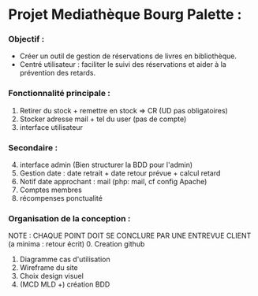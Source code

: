 # **Projet Mediathèque Bourg Palette :**

### **Objectif :**
- Créer un outil de gestion de réservations de livres en bibliothèque.
- Centré utilisateur : faciliter le suivi des réservations et aider à la prévention des retards.

### **Fonctionnalité principale :**
1. Retirer du stock + remettre en stock => CR (UD pas obligatoires)
2. Stocker adresse mail + tel du user (pas de compte)
3. interface utilisateur

### **Secondaire :**
4. interface admin (Bien structurer la BDD pour l'admin)
5. Gestion date : date retrait + date retour prévue + calcul retard
6. Notif date approchant : mail (php: mail, cf config Apache)
7. Comptes membres
8. récompenses ponctualité

### **Organisation de la conception :**
NOTE : CHAQUE POINT DOIT SE CONCLURE PAR UNE ENTREVUE CLIENT (a minima : retour écrit)
0. Creation github
1. Diagramme cas d'utilisation
2. Wireframe du site
3. Choix design visuel
4. (MCD MLD +) création BDD
